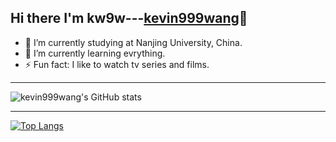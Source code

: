 ## Hi there I'm kw9w---[kevin999wang][website]👋

- 🔭 I’m currently studying at Nanjing University, China.
- 🌱 I’m currently learning evrything.
- ⚡ Fun fact: I like to watch tv series and films.


---
![kevin999wang's GitHub stats](https://github-readme-stats-kevin999wang.vercel.app/api?username=kevin999wang&show_icons=true&count_private=true&&bg_color=30,1de5e2,b588f7&title_color=5312D6&text_color=65FDF0&icon_color=2376DD)

---
[![Top Langs](https://github-readme-stats-kevin999wang.vercel.app/api/top-langs/?username=kevin999wang&layout=compact)](https://github.com/kevin999wang/github-readme-stats)



[website]:https://g.kw9w2u.tk/
